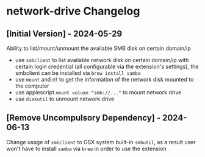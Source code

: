 # network-drive Changelog

## [Initial Version] - 2024-05-29

Ability to list/mount/unmount the available SMB disk on certain domain/ip
- use `smbclient` to list available network disk on certain domain/ip with certain login credential (all configurable via the extension's settings), the smbclient can be installed via `brew install samba`
- use `mount` and `df` to get the information of the network disk mounted to the computer
- use applescript `mount volume "smb://..."` to mount network drive
- use `diskutil` to unmount network drive

## [Remove Uncompulsory Dependency] - 2024-06-13

Change usage of `smbclient` to OSX system built-in `smbutil`, as a result user won't have to install `samba` via `brew` in order to use the extension


